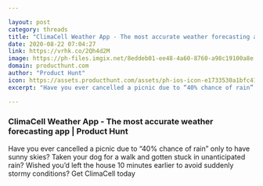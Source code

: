 ```yaml
---

layout: post
category: threads
title: "ClimaCell Weather App - The most accurate weather forecasting app"
date: 2020-08-22 07:04:27
link: https://vrhk.co/2Qh4d2M
image: https://ph-files.imgix.net/8eddeb01-ee48-4a60-8760-a98c19100a8e.jpeg?auto=format&fit=crop&frame=1&h=512&w=1024
domain: producthunt.com
author: "Product Hunt"
icon: https://assets.producthunt.com/assets/ph-ios-icon-e1733530a1bfc41080db8161823f1ef262cdbbc933800c0a2a706f70eb9c277a.png
excerpt: "Have you ever cancelled a picnic due to “40% chance of rain” only to have sunny skies? Taken your dog for a walk and gotten stuck in unanticipated rain? Wished you’d left the house 10 minutes earlier to avoid suddenly stormy conditions? Get ClimaCell today"

---
```


### ClimaCell Weather App - The most accurate weather forecasting app | Product Hunt

Have you ever cancelled a picnic due to “40% chance of rain” only to have sunny skies? Taken your dog for a walk and gotten stuck in unanticipated rain? Wished you’d left the house 10 minutes earlier to avoid suddenly stormy conditions? Get ClimaCell today